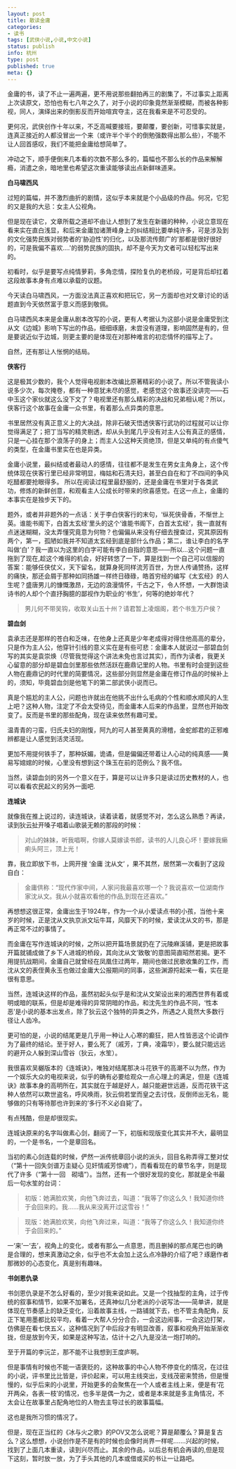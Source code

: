 ```yaml
---
layout: post
title: 散读金庸
categories:
- 读书
tags: [武侠小说,小说,中文小说]
status: publish
info: 杭州
type: post
published: true
meta: {}
---
```

金庸的书，读了不止一遍两遍，更不用说那些翻拍再三的剧集了，不过事实上距离上次读原文，恐怕也有七八年之久了，对于小说的印象竟然渐渐模糊，而被各种影视，同人，演绎出来的倒影反而开始喧宾夺主，这在我看来是不可忍受的。

更何况，武侠创作十年以来，不乏高喊要接班，要颠覆，要创新，可惜事实就是，连真正接近的人都没冒出一个来（或许半个半个的倒勉强数得出那么些），不能不让人回首感叹，我们不能把金庸给想简单了。

冲动之下，顺手便倒来几本看的次数不那么多的，篇幅也不那么长的作品来解解瘾，消遣之余，暗地里也希望这次重读能够读出点新鲜味道来。

**白马啸西风**

过短的篇幅，并不激烈曲折的剧情，这似乎本来就是个小品级的作品。何况，它犯的又是我的大忌：女主人公视角。

但是现在读它，文章所载之道却不由让人想到了发生在新疆的种种，小说立意现在看来实在直白浅显，和后来金庸加诸萧峰身上的纠结相比要单纯许多，可是涉及到的文化强势民族对弱势者的'胁迫性'的归化，以及那流传颇广的'那都是很好很好的，可是我偏不喜欢....'的弱势民族的固执，却不是今天为文者可以轻松写出来的。

初看时，似乎是要写点纯情萝莉，多角恋情，探险复仇的老桥段，可是背后却扛着这段故事本身有点难以承载的议题。

今天读白马啸西风，一方面没法真正喜欢和把玩它，另一方面却也对文章讨论的话题直到今天依然富于意义而感到敬佩。

白马啸西风本来是金庸从剧本改写的小说，更有人考据认为这部小说是金庸受到沈从文《边城》影响下写出的作品，细细琢磨，未尝没有道理，影响固然是有的，但是要说近似于边城，则更主要的是体现在对那种难言的初恋情怀的描写上了。

自然，还有那让人怅惘的结局。


**侠客行**

这是极其少数的，我个人觉得电视剧本改编比原著精彩的小说了。所以不管我读小说多少次，每次掩卷，都有一种意犹未尽的感觉，老感觉这个故事还没讲完——石中玉这个家伙就这么没下文了？电视里还有那么精彩的决战和兄弟相认呢？所以，侠客行这个故事在金庸一众书里，有着那么点异类的意思。

书里居然没有真正意义上的大决战，除非石破天悟透侠客行武功的过程就可以让你觉得满足了；把丁当写的精灵剔透，却从头到尾几乎没有对主人公有真正的感情，只是一心挂在那个浪荡子的身上；而主人公这种天资绝顶，但是又单纯的有点傻气的类型，在金庸书里实在也是异类。

金庸小说里，最纠结或者最动人的感情，往往都不是发生在男女主角身上，这个传统体现在侠客行里已经非常明显，梅姑和石清夫妇，甚至白自在和丁不四间的争风吃醋都要抢眼得多。
所以在阅读过程里最舒服的，还是金庸在书里对于各类武功，修炼的新鲜创意，和观看主人公成长时带来的欣喜感觉。在这一点上，金庸的本事实在是独步天下的。

题外，或者并非题外的一点话：关于李白侠客行的末句，‘纵死侠骨香，不惭世上英。谁能书阁下，白首太玄经’里头的这个‘谁能书阁下，白首太玄经’，我一直就有点迷迷糊糊，没太弄懂究竟意为何物？也偏偏从来没有仔细去搜查过，究其原因有两个，第一，孤陋如我并不知道太玄经到底是部什么作品；第二，谁让李白的名字叫做‘白’？我一直以为这里的白字可能有李白自指的意思——所以...这个问题一直拖到了现在,趁这个难得的机会，好好转悠了一下，算是找到一个自己可以信服的答案：能够任侠仗义，天下留名，就算身死同样流芳百世，为世人传诵赞扬，这样的痛快，那还会屑于那种如同扬雄一样终日碌碌，皓首穷经的编写《太玄经》的人生呢？盛唐男儿的慷慨激昂，无边的浪漫情怀，千古之下，令人怀想，一大群饱读诗书的人却个个直抒胸臆的鄙视作为职业的‘书生’，何等的绝妙年代？

> 男儿何不带吴钩，收取关山五十州？请君暂上凌烟阁，若个书生万户侯？

**碧血剑**

袁承志还是那样的苍白和乏味，在他身上还真是少年老成得对得住他高高的辈分，只是作为主人公，他穿针引线的意义实在是有些可悲：金庸本人就说过一部碧血剑写的其实是袁崇焕（尽管我觉得这个讲法未免也言过其实），而作为读者，我更关心留意的部分却是碧血剑里那些依然活跃在鹿鼎记里的人物。书里有时会提到这些人物在鹿鼎记的时代里的简要情况，这些部分则显然是金庸在修订作品的时候补上的，须知，毕竟碧血剑是他笔下的第二部武侠小说而已。

真是个尴尬的主人公，问题也许就出在他挑不出什么毛病的个性和顺水顺风的人生上吧？这种人物，注定了不会太受待见，而金庸本人后来的作品里，显然也开始改变了。反而是书里的那些配角，现在读来依然有趣可爱。

温青青的刁蛮，归氏夫妇的刚愎，阿九的可人甚至黄真的滑稽，金蛇郎君的正邪难辨都是让人感觉到活灵活现。

更加不用提何铁手了，那种妖媚，诡谲，但是偏偏还带着让人心动的纯真感——黄易写婠婠的时候，心里没有想到这个珠玉在前的范例么？我不信。

当然，读碧血剑的另外一个意义在于，算是可以让许多只是读过历史教材的人，也可以看看农民起义的另外一面吧.

**连城诀**

就像我在推上说过的，读连城诀，读着读着，就感觉不对，怎么这么熟悉？再读，读到狄云扯开嗓子唱着山歌装无赖的那段的时候：

> 对山的妹妹，听我唱啊，你嫁人莫嫁读书郎，读书的人儿良心坏！要嫁我癞痢头阿三，顶上光！

靠，我立即放下书，上网开搜 ‘金庸 沈从文’ ，果不其然，居然第一次看到了这段自白：

> 金庸供称：“现代作家中间，人家问我最喜欢哪一个？我说喜欢一位湖南作家沈从文。我从小就喜欢看他的作品,到现在还喜欢。”

再想想这很正常，金庸出生于1924年，作为一个从小爱读点书的小孩，当他十来岁的时候，正是沈从文执京派文坛牛耳，风靡天下的时候，爱读沈从文的书，那是再正常不过的事情了。

而金庸在写作连城诀的时候，之所以把开篇场景就扔在了沅陵麻溪铺，更是把故事开篇就铺成做了乡下人进城的桥段，其向沈从文‘致敬’的意图简直昭然若揭。更不用提抗战期间，金庸自己就曾经在凤凰住过两年，期间也做过民歌收集的工作，而沈从文的表侄黄永玉也做过金庸大公报期间的同事，这些渊源捋起来一看，实在是很有意思。

当然，连城诀这样的作品，虽然初起头似乎是和沈从文架设出来的湘西世界有着或明或暗的联系，但是却是难得的异常阴暗的作品，和沈先生的作品不同，‘性本恶’是小说的基本出发点，除了狄云这个独特的异类之外，所遇之人竟然大多数行径让人齿冷。

更可怕的是，小说的结尾更是几乎用一种让人心寒的癫狂，把人性皆恶这个论调作为了最终的结论。至于好人，要么死了（戚芳，丁典，凌霜华），要么就只能远远的避开众人躲到深山雪谷（狄云，水笙）。

我很喜欢吴樾版本的《连城诀》，唯独对结尾那决斗花铁干的高潮不以为然，作为一个娱乐大众的电视来说，似乎的确有必要给观众一点心理上的满足，但是《连城诀》故事本身的高明所在，其实就在于越是好人，越只能避世远遁，反而花铁干这种人依然可以欺世盗名，呼风唤雨，狄云倘若堂而皇之去讨伐，反倒师出无名，能够做的只有等待那也许到来的‘多行不义必自毙’了。

有点残酷，但是却很现实。

连城诀原来的名字叫做素心剑，翻阅了一下，初版和现版变化其实并不大，最明显的，一个是书名，一个是章回名。

当初的素心剑连载的时候，俨然一派传统章回小说的派头，回目名称弄得工整对仗（“第十一回失剑谱万圭疑心 见奸情戚芳惊魂”），而看看现在的章节名字，则是现代了许多（“第十一回　砌墙”）。当然，还有一个很好发现的变化，那就是全书最后一句水笙的台词：

> 初版：她满脸欢笑，向他飞奔过去，叫道：“我等了你这么久！我知道你终于会回来的。我……我从来没离开过这雪谷！”

> 现版：她满脸欢笑，向他飞奔过来，叫道：“我等了你这么久！我知道你终于会回来的。”

一‘来’一‘去’，视角上的变化，或者有那么一点意思，而且删掉的那点尾巴也的确是合理的，想来真激动之余，似乎也不太会加上这么点冷静的介绍了吧？琢磨作者那微妙的心态变化，真是别有趣味。


**书剑恩仇录**


书剑恩仇录是不怎么好看的，至少对我来说如此。又是一个找抽型的主角，过于传统的叙事和情节，如果不加署名，还真神似几分老派的小说写法——简单讲，就是体现在节奏感上的缺乏变化，沿着故事主线，一路铺就下去，也不管主角配角，反正下笔用墨都比较平均，看着一大帮人分分合合，一会这边闹事，一会这边打架，仿佛是在看七侠五义，这种情况到了中后段才有明显改善，叙事和视角开始渐渐收拢，但是放到今天，如果是这种写法，估计十之八九是没法一炮打响的。

至于开篇的李沅芷，那不能不让我想到王度庐啊。

但是事情有时候也不能一语褒贬的，这种故事的中心人物不停变化的情况，在过往的小说，评书里比比皆是，评价起来，可以用主线突出，支线茂密来赞扬，但是慢慢的，似乎后来的小说里，开始更多的会聚焦在一个人或者主线上来，便是有‘花开两朵，各表一枝’的情况，也多半是偶一为之，或者是本来就是多主角情况，不太会让在故事里占配角地位的人物去主导过长的故事篇幅。

这也是我所习惯的情况了。

但是，现在正当红的《冰与火之歌》的POV又怎么说呢？算是颠覆么？算是复古么？这么想想，小说创作是不是有的时候也会像时尚界一样呢.......兴起的时候，找到了上面几本重读，读到兴尽而止。其余的作品，以后总有机会再读的,但是现下这刻，暂时放一放，为了手头其他的几本或借或买的书让一让路吧。

